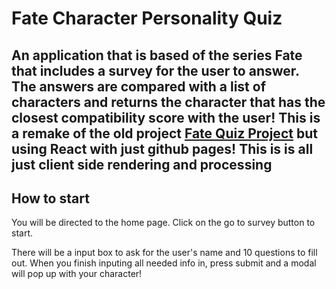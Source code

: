# Fate Character Personality Quiz

## An application that is based of the series Fate that includes a survey for the user to answer. The answers are compared with a list of characters and returns the character that has the closest compatibility score with the user! This is a remake of the old project [Fate Quiz Project](https://github.com/tintdang/characterQuiz) but using React with just github pages! This is is all just client side rendering and processing

## How to start
<!-- Click [here](https://tiny-blue-crow-yoke.cyclic.app) to visit deployed site. -->

You will be directed to the home page. Click on the go to survey button to start. 

There will be a input box to ask for the user's name and 10 questions to fill out. When you finish inputing all needed info in, press submit and a modal will pop up with your character!

<!-- ## Contribution
To develop this app on your machine, clone this repo and install dependencies:
```bash
git clone https://github.com/tintdang/characterQuiz.git
cd characterQuiz
npm install
```
Make your changes and push to a new branch:
```bash
git checkout -b <your new branch>
git add <your modified files>
git commit -m "Your message here"
git push origin <your new branch>
``` -->


<!-- ### Dependencies
1. [Express](https://expressjs.com/)
2. [Body Parser](https://www.npmjs.com/package/body-parser) -->
<!-- 
## Bugs/Issues
If you encounter any bugs or have any ideas for future development, submit an issue on GitHub [here](https://github.com/tintdang/characterQuiz/issues). -->